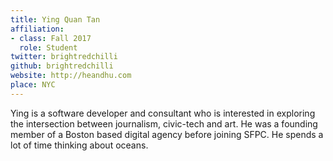 ```yaml
---
title: Ying Quan Tan
affiliation:
- class: Fall 2017
  role: Student
twitter: brightredchilli
github: brightredchilli
website: http://heandhu.com
place: NYC
---
```

Ying is a software developer and consultant who is interested in exploring the intersection between journalism, civic-tech and art. He was a founding member of a Boston based digital agency before joining SFPC. He spends a lot of time thinking about oceans.